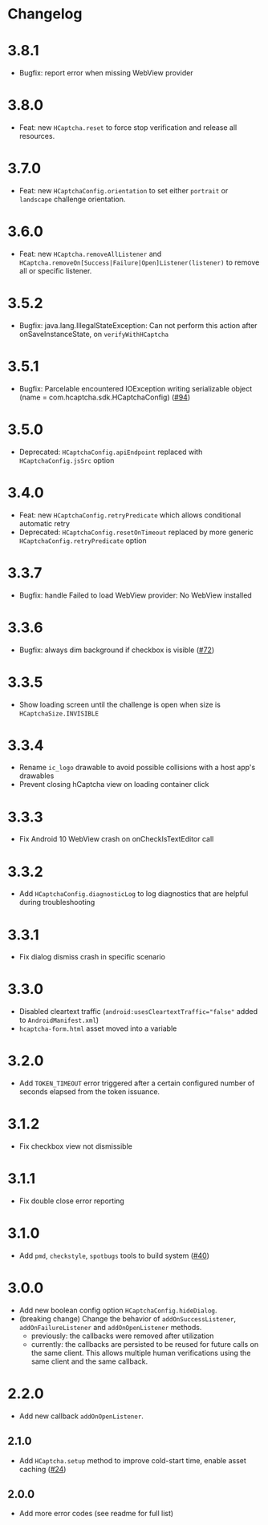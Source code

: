 # Changelog

# 3.8.1

- Bugfix: report error when missing WebView provider

# 3.8.0

- Feat: new `HCaptcha.reset` to force stop verification and release all resources.

# 3.7.0

- Feat: new `HCaptchaConfig.orientation` to set either `portrait` or `landscape` challenge orientation.

# 3.6.0

- Feat: new `HCaptcha.removeAllListener` and `HCaptcha.removeOn[Success|Failure|Open]Listener(listener)` to remove all or specific listener.

# 3.5.2

- Bugfix: java.lang.IllegalStateException: Can not perform this action after onSaveInstanceState, on `verifyWithHCaptcha`

# 3.5.1

- Bugfix: Parcelable encountered IOException writing serializable object (name = com.hcaptcha.sdk.HCaptchaConfig) ([#94](https://github.com/hCaptcha/hcaptcha-android-sdk/issues/94))

# 3.5.0

- Deprecated: `HCaptchaConfig.apiEndpoint` replaced with `HCaptchaConfig.jsSrc` option

# 3.4.0

- Feat: new `HCaptchaConfig.retryPredicate` which allows conditional automatic retry
- Deprecated: `HCaptchaConfig.resetOnTimeout` replaced by more generic `HCaptchaConfig.retryPredicate` option

# 3.3.7

- Bugfix: handle Failed to load WebView provider: No WebView installed

# 3.3.6

- Bugfix: always dim background if checkbox is visible ([#72](https://github.com/hCaptcha/hcaptcha-android-sdk/issues/72))

# 3.3.5

- Show loading screen until the challenge is open when size is `HCaptchaSize.INVISIBLE`

# 3.3.4

- Rename `ic_logo` drawable to avoid possible collisions with a host app's drawables
- Prevent closing hCaptcha view on loading container click

# 3.3.3

- Fix Android 10 WebView crash on onCheckIsTextEditor call

# 3.3.2

- Add `HCaptchaConfig.diagnosticLog` to log diagnostics that are helpful during troubleshooting

# 3.3.1

- Fix dialog dismiss crash in specific scenario

# 3.3.0

- Disabled cleartext traffic (`android:usesCleartextTraffic="false"` added to `AndroidManifest.xml`)
- `hcaptcha-form.html` asset moved into a variable

# 3.2.0

- Add `TOKEN_TIMEOUT` error triggered after a certain configured number of seconds elapsed from the token issuance.

# 3.1.2

- Fix checkbox view not dismissible

# 3.1.1

- Fix double close error reporting

# 3.1.0

- Add `pmd`, `checkstyle`, `spotbugs` tools to build system ([#40](https://github.com/hCaptcha/hcaptcha-android-sdk/issues/40))

# 3.0.0

- Add new boolean config option `HCaptchaConfig.hideDialog`.
- (breaking change) Change the behavior of `addOnSuccessListener`, `addOnFailureListener` and `addOnOpenListener` methods. 
  - previously: the callbacks were removed after utilization
  - currently: the callbacks are persisted to be reused for future calls on the same client. This allows multiple human verifications using the same client and the same callback.  

# 2.2.0

- Add new callback `addOnOpenListener`.

## 2.1.0

- Add `HCaptcha.setup` method to improve cold-start time, enable asset caching ([#24](https://github.com/hCaptcha/hcaptcha-android-sdk/issues/24))

## 2.0.0
- Add more error codes (see readme for full list)
